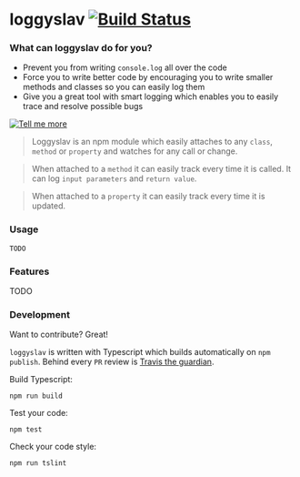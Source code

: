 # loggyslav [![Build Status](https://travis-ci.org/degordian/loggyslav.svg?branch=master)](https://travis-ci.org/degordian/loggyslav)

### What can loggyslav do for you?
- Prevent you from writing `console.log` all over the code
- Force you to write better code by encouraging you to write smaller methods and classes so you can easily log them 
- Give you a great tool with smart logging which enables you to easily trace and resolve possible bugs

[![Tell me more](https://media.makeameme.org/created/curious-tell-me.jpg)](https://github.com/degordian/loggyslav)

> Loggyslav is an npm module which easily attaches to any `class`, `method` or `property` and watches for any call or change.

> When attached to a `method` it can easily track every time it is called. It can log `input parameters` and `return value`.

> When attached to a `property` it can easily track every time it is updated.

### Usage
```shell
TODO
```
### Features
TODO
### Development

Want to contribute? Great!

`loggyslav` is written with Typescript which builds automatically on `npm publish`. Behind every `PR` review is [Travis the guardian](https://travis-ci.org/degordian/loggyslav).

Build Typescript:
```
npm run build
```

Test your code:
```
npm test
```

Check your code style:
```
npm run tslint
```

